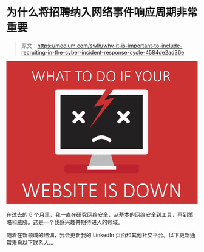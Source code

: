 # 为什么将招聘纳入网络事件响应周期非常重要

> 原文：<https://medium.com/swlh/why-it-is-important-to-include-recruiting-in-the-cyber-incident-response-cycle-4584de2ad36e>

![](img/668a7ad7d8e1dbb01d7038107ed99f76.png)

在过去的 6 个月里，我一直在研究网络安全，从基本的网络安全到工具，再到策略和威胁。这是一个我感兴趣并期待进入的领域。

随着在新领域的培训，我会更新我的 LinkedIn 页面和其他社交平台。以下更新通常来自以下联系人…